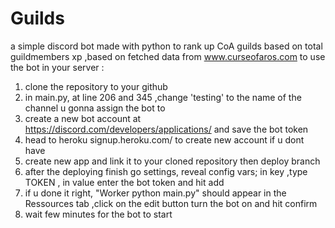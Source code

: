# Guilds
a simple discord bot made with python to rank up CoA guilds based on total guildmembers xp ,based on fetched data from www.curseofaros.com
to use the bot in your server : 
1) clone the repository to your github 
2) in main.py, at line 206 and 345 ,change 'testing' to the name of the channel u gonna assign the bot to
3) create a new bot account at https://discord.com/developers/applications/ and save the bot token
4) head to heroku signup.heroku.com/ to create new account if u dont have
5) create new app and link it to your cloned repository then deploy branch
6) after the deploying finish go settings, reveal config vars; in key ,type TOKEN , in value enter the bot token and hit add
7) if u done it right, "Worker python main.py" should appear in the Ressources tab ,click on the edit button turn the bot on and hit confirm
8) wait few minutes for the bot to start
